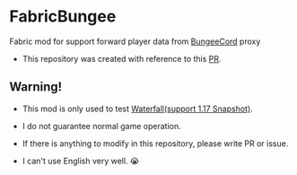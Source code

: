 # FabricBungee
Fabric mod for support forward player data from [BungeeCord](https://github.com/SpigotMC/BungeeCord) proxy
 - This repository was created with reference to this [PR](https://github.com/OKTW-Network/FabricProxy/pull/15).

## Warning!
 - This mod is only used to test [Waterfall(support 1.17 Snapshot)](https://github.com/LemonCaramel/Waterfall).
 - I do not guarantee normal game operation.
 - If there is anything to modify in this repository, please write PR or issue.


 - I can't use English very well. :sob:
